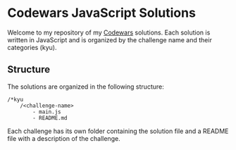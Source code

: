 # Codewars JavaScript Solutions

Welcome to my repository of my [Codewars](https://www.codewars.com/) solutions.
Each solution is written in JavaScript and is organized by the challenge name and their categories (kyu).

## Structure

The solutions are organized in the following structure:

```
/*kyu
	/<challenge-name>
		- main.js
		- README.md
```

Each challenge has its own folder containing the solution file and a README file with a description of the challenge.